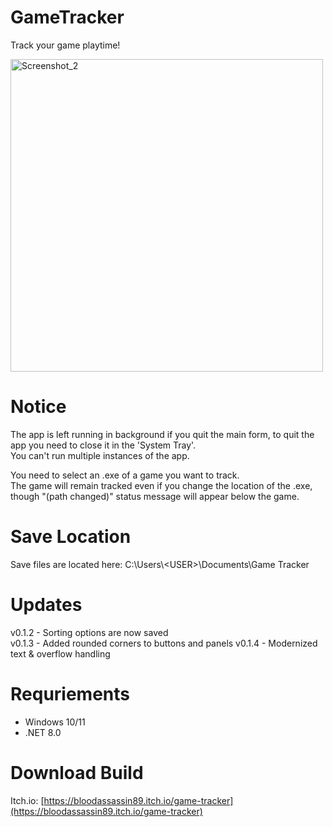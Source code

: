 # GameTracker
Track your game playtime!

<img src="https://img.itch.zone/aW1hZ2UvMjk5MDIzNS8xOTM4NDQ3Ny5wbmc=/original/u4ngwW.png" alt="Screenshot_2" width="500"/>

# Notice
The app is left running in background if you quit the main form, to quit the app you need to close it in the 'System Tray'.<br>
You can't run multiple instances of the app.

You need to select an .exe of a game you want to track.<br>
The game will remain tracked even if you change the location of the .exe, though "(path changed)" status message will appear below the game.

# Save Location
Save files are located here: C:\Users\\\<USER\>\Documents\Game Tracker

# Updates
v0.1.2 - Sorting options are now saved<br>
v0.1.3 - Added rounded corners to buttons and panels
v0.1.4 - Modernized text & overflow handling

# Requriements
- Windows 10/11
- .NET 8.0

# Download Build 
Itch.io: [https://bloodassassin89.itch.io/game-tracker](https://bloodassassin89.itch.io/game-tracker)
